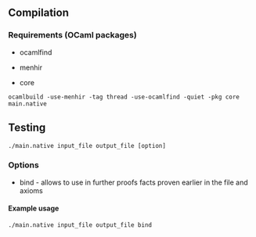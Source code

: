 ## Compilation

### Requirements (OCaml packages)

* ocamlfind

* menhir

* core

```
ocamlbuild -use-menhir -tag thread -use-ocamlfind -quiet -pkg core main.native
```

## Testing

```
./main.native input_file output_file [option]
```

### Options

* bind - allows to use in further proofs facts proven earlier in the file and axioms

#### Example usage

```
./main.native input_file output_file bind
```